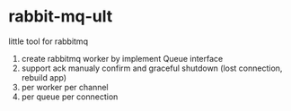 # rabbit-mq-ult
little tool for rabbitmq

1. create rabbitmq worker by implement Queue interface
2. support ack manualy confirm and graceful shutdown (lost connection, rebuild app)
3. per worker per channel
4. per queue per connection

